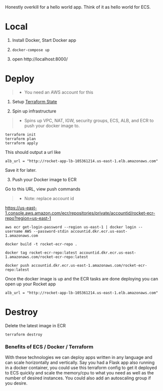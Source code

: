 Honestly overkill for a hello world app. Think of it as hello world for ECS.

# Local

1. Install Docker, Start Docker app

2. `docker-compose up`

3. open http://localhost:8000/

# Deploy

> - You need an AWS account for this

1. Setup [Terraform State](https://github.com/jottenlips/terraform-state-s3-backend-example)

2. Spin up infrastructure

> - Spins up VPC, NAT, IGW, security groups, ECS, ALB, and ECR to push your docker image to.

```
terraform init
terraform plan
terraform apply
```

This should output a url like

```
alb_url = "http://rocket-app-lb-105361214.us-east-1.elb.amazonaws.com"
```

Save it for later.

3. Push your Docker image to ECR

Go to this URL, view push commands

> - Note: replace account id

https://us-east-1.console.aws.amazon.com/ecr/repositories/private/accountid/rocket-ecr-repo?region=us-east-1

```
aws ecr get-login-password --region us-east-1 | docker login --username AWS --password-stdin accountid.dkr.ecr.us-east-1.amazonaws.com
```

```
docker build -t rocket-ecr-repo .
```

```
docker tag rocket-ecr-repo:latest accountid.dkr.ecr.us-east-1.amazonaws.com/rocket-ecr-repo:latest
```

```
docker push accountid.dkr.ecr.us-east-1.amazonaws.com/rocket-ecr-repo:latest
```

Once the docker image is up and the ECR tasks are done deploying you can open up your Rocket app

```
alb_url = "http://rocket-app-lb-105361214.us-east-1.elb.amazonaws.com"
```

# Destroy

Delete the latest image in ECR

```
terraform destroy
```

### Benefits of ECS / Docker / Terraform

With these technologies we can deploy apps written in any language and can scale horizontally and vertically. Say you had a Flask app also running in a docker container, you could use this terraform config to get it deployed to ECS quickly and scale the memory/cpu to what you need as well as the number of desired instances. You could also add an autoscaling group if you desire.
